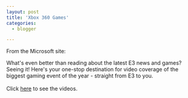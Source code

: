 ```yaml
---
layout: post
title: 'Xbox 360 Games'
categories:
  - blogger

---
```


From the Microsoft site: <div class="quote">What's even better than reading about the latest E3 news and games? Seeing it! Here's your one-stop destination for video coverage of the biggest gaming event of the year - straight from E3 to you.</div><br />Click <a href="http://www.microsoft.com/downloads/details.aspx?familyid=abde1e02-b529-469e-ae6a-7417fcde9e12&amp;displaylang=en">here</a> to see the videos.
